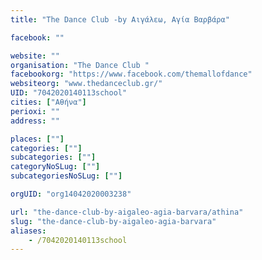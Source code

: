 ```yaml
---
title: "The Dance Club -by Αιγάλεω, Αγία Βαρβάρα"

facebook: ""

website: ""
organisation: "The Dance Club "
facebookorg: "https://www.facebook.com/themallofdance"
websiteorg: "www.thedanceclub.gr/"
UID: "7042020140113school"
cities: ["Αθήνα"]
perioxi: ""
address: ""

places: [""]
categories: [""]
subcategories: [""]
categoryNoSLug: [""]
subcategoriesNoSLug: [""]

orgUID: "org14042020003238"

url: "the-dance-club-by-aigaleo-agia-barvara/athina"
slug: "the-dance-club-by-aigaleo-agia-barvara"
aliases:
    - /7042020140113school
---
```





